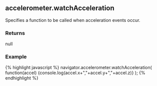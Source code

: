 accelerometer.watchAcceleration
-----------
Specifies a function to be called when acceleration events occur.

### Returns ###
null

### Example ###
{% highlight javascript %}
    navigator.accelerometer.watchAcceleration( function(accel) {console.log(accel.x+","+accel.y+","+accel.z)} );
{% endhighlight %}